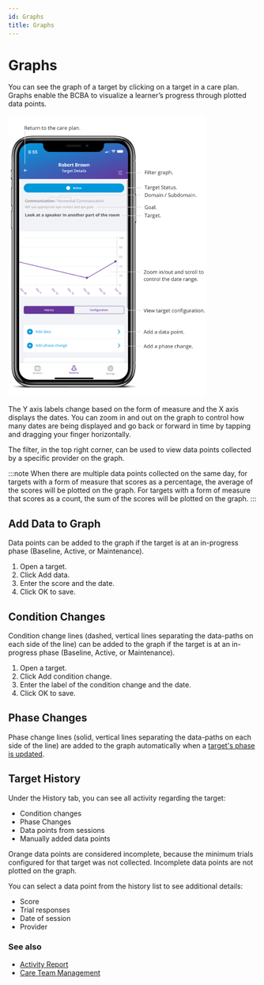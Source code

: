 ```yaml
---
id: Graphs
title: Graphs
---
```

# Graphs
You can see the graph of a target by clicking on a target in a care plan. Graphs enable the BCBA to visualize a learner’s progress through plotted data points.  

<img src="/img/TargetGraph.png" width="400" />

The Y axis labels change based on the form of measure and the X axis displays the dates. You can zoom in and out on the graph to control how many dates are being displayed and go back or forward in time by tapping and dragging your finger horizontally.  

The filter, in the top right corner, can be used to view data points collected by a specific provider on the graph. 

:::note
When there are multiple data points collected on the same day, for targets with a form of measure that scores as a percentage, the average of the scores will be plotted on the graph. For targets with a form of measure that scores as a count, the sum of the scores will be plotted on the graph.
:::

## Add Data to Graph

Data points can be added to the graph if the target is at an in-progress phase (Baseline, Active, or Maintenance).

1. Open a target.
2. Click Add data.
3. Enter the score and the date.
4. Click OK to save.

## Condition Changes

Condition change lines (dashed, vertical lines separating the data-paths on each side of the line) can be added to the graph if the target is at an in-progress phase (Baseline, Active, or Maintenance).

1. Open a target.
2. Click Add condition change.
3. Enter the label of the condition change and the date.
4. Click OK to save.

## Phase Changes

Phase change lines (solid, vertical lines separating the data-paths on each side of the line) are added to the graph automatically when a [target's phase is updated](../CarePlan/TargetStatuses.md/#change-a-targets-phase). 

## Target History

Under the History tab, you can see all activity regarding the target:  

- Condition changes 
- Phase Changes
- Data points from sessions 
- Manually added data points 

Orange data points are considered incomplete, because the minimum trials configured for that target was not collected. Incomplete data points are not plotted on the graph.

You can select a data point from the history list to see additional details:

- Score
- Trial responses
- Date of session
- Provider

### See also
- [Activity Report](Reports/ActivityReport.md)
- [Care Team Management](Reports/CareTeamManagement.md)
